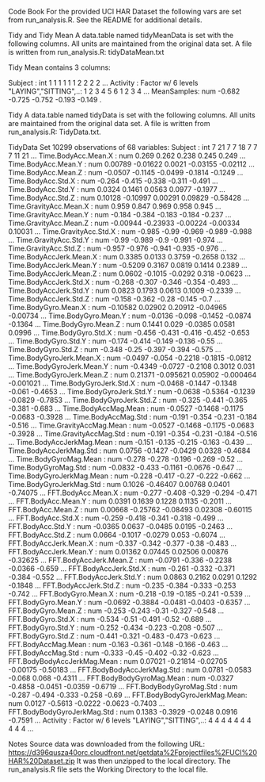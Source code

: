 Code Book
For the provided UCI HAR Dataset the following vars are set from run_analysis.R. See the README for additional details.

Tidy and Tidy Mean
A data.table named tidyMeanData is set with the following columns. All units are maintained from the original data set. 
A file is written from run_analysis.R:  tidyDataMean.txt

Tidy Mean contains 3 columns:

 Subject    : int  1 1 1 1 1 1 2 2 2 2 ...
 Activity   : Factor w/ 6 levels "LAYING","SITTING",..: 1 2 3 4 5 6 1 2 3 4 ...
 MeanSamples: num  -0.682 -0.725 -0.752 -0.193 -0.149 .


Tidy
A data.table named tidyData is set with the following columns. All units are maintained from the original data set. 
A file is written from run_analysis.R:  TidyData.txt.

TidyData Set	10299 observations of  68 variables:
 Subject                     : int  7 21 7 7 18 7 7 7 11 21 ...
 Time.BodyAcc.Mean.X         : num  0.269 0.262 0.238 0.245 0.249 ...
 Time.BodyAcc.Mean.Y         : num  0.00789 -0.01622 0.0021 -0.03155 -0.02112 ...
 Time.BodyAcc.Mean.Z         : num  -0.0507 -0.1145 -0.0499 -0.1814 -0.1249 ...
 Time.BodyAcc.Std.X          : num  -0.264 -0.415 -0.338 -0.311 -0.491 ...
 Time.BodyAcc.Std.Y          : num  0.0324 0.1461 0.0563 0.0977 -0.1977 ...
 Time.BodyAcc.Std.Z          : num  0.10128 -0.10997 0.00291 0.09829 -0.58428 ...
 Time.GravityAcc.Mean.X      : num  0.959 0.847 0.969 0.958 0.945 ...
 Time.GravityAcc.Mean.Y      : num  -0.184 -0.384 -0.183 -0.184 -0.237 ...
 Time.GravityAcc.Mean.Z      : num  -0.00944 -0.23933 -0.00224 -0.00334 0.10031 ...
 Time.GravityAcc.Std.X       : num  -0.985 -0.99 -0.969 -0.989 -0.988 ...
 Time.GravityAcc.Std.Y       : num  -0.99 -0.989 -0.9 -0.991 -0.974 ...
 Time.GravityAcc.Std.Z       : num  -0.957 -0.976 -0.941 -0.935 -0.976 ...
 Time.BodyAccJerk.Mean.X     : num  0.3385 0.0133 0.3759 -0.2658 0.132 ...
 Time.BodyAccJerk.Mean.Y     : num  -0.5209 0.3167 0.0819 0.1414 0.2389 ...
 Time.BodyAccJerk.Mean.Z     : num  0.0602 -0.1015 -0.0292 0.318 -0.0623 ...
 Time.BodyAccJerk.Std.X      : num  -0.268 -0.307 -0.346 -0.354 -0.493 ...
 Time.BodyAccJerk.Std.Y      : num  0.0823 0.1793 0.0613 0.1009 -0.2339 ...
 Time.BodyAccJerk.Std.Z      : num  -0.158 -0.362 -0.28 -0.145 -0.7 ...
 Time.BodyGyro.Mean.X        : num  -0.10582 0.02902 0.20912 -0.04965 -0.00734 ...
 Time.BodyGyro.Mean.Y        : num  -0.0136 -0.098 -0.1452 -0.0874 -0.1364 ...
 Time.BodyGyro.Mean.Z        : num  0.1441 0.029 -0.0385 0.0581 0.0996 ...
 Time.BodyGyro.Std.X         : num  -0.456 -0.431 -0.416 -0.452 -0.653 ...
 Time.BodyGyro.Std.Y         : num  -0.174 -0.414 -0.149 -0.136 -0.55 ...
 Time.BodyGyro.Std.Z         : num  -0.348 -0.25 -0.397 -0.394 -0.575 ...
 Time.BodyGyroJerk.Mean.X    : num  -0.0497 -0.054 -0.2218 -0.1815 -0.0812 ...
 Time.BodyGyroJerk.Mean.Y    : num  -0.4349 -0.0727 -0.2108 0.3012 0.031 ...
 Time.BodyGyroJerk.Mean.Z    : num  0.21371 -0.095621 0.05902 -0.000464 -0.001021 ...
 Time.BodyGyroJerk.Std.X     : num  -0.0468 -0.1447 -0.1348 -0.061 -0.4653 ...
 Time.BodyGyroJerk.Std.Y     : num  -0.0638 -0.5364 -0.1239 -0.0829 -0.7853 ...
 Time.BodyGyroJerk.Std.Z     : num  -0.325 -0.441 -0.365 -0.381 -0.683 ...
 Time.BodyAccMag.Mean        : num  -0.0527 -0.1468 -0.1175 -0.0683 -0.3928 ...
 Time.BodyAccMag.Std         : num  -0.191 -0.354 -0.231 -0.184 -0.516 ...
 Time.GravityAccMag.Mean     : num  -0.0527 -0.1468 -0.1175 -0.0683 -0.3928 ...
 Time.GravityAccMag.Std      : num  -0.191 -0.354 -0.231 -0.184 -0.516 ...
 Time.BodyAccJerkMag.Mean    : num  -0.151 -0.135 -0.215 -0.163 -0.439 ...
 Time.BodyAccJerkMag.Std     : num  0.0756 -0.1427 -0.0429 0.0328 -0.4684 ...
 Time.BodyGyroMag.Mean       : num  -0.278 -0.278 -0.196 -0.269 -0.52 ...
 Time.BodyGyroMag.Std        : num  -0.0832 -0.433 -0.1161 -0.0676 -0.647 ...
 Time.BodyGyroJerkMag.Mean   : num  -0.228 -0.417 -0.27 -0.222 -0.662 ...
 Time.BodyGyroJerkMag.Std    : num  0.1026 -0.46407 0.00768 0.0401 -0.74075 ...
 FFT.BodyAcc.Mean.X          : num  -0.277 -0.408 -0.329 -0.294 -0.471 ...
 FFT.BodyAcc.Mean.Y          : num  0.0391 0.1639 0.1228 0.1135 -0.2011 ...
 FFT.BodyAcc.Mean.Z          : num  0.00668 -0.25762 -0.08493 0.02308 -0.60115 ...
 FFT.BodyAcc.Std.X           : num  -0.259 -0.418 -0.341 -0.318 -0.499 ...
 FFT.BodyAcc.Std.Y           : num  -0.0365 0.0637 -0.0485 0.0195 -0.2463 ...
 FFT.BodyAcc.Std.Z           : num  0.0664 -0.1017 -0.0279 0.053 -0.6074 ...
 FFT.BodyAccJerk.Mean.X      : num  -0.337 -0.342 -0.377 -0.38 -0.483 ...
 FFT.BodyAccJerk.Mean.Y      : num  0.01362 0.07445 0.02506 0.00876 -0.32625 ...
 FFT.BodyAccJerk.Mean.Z      : num  -0.0791 -0.336 -0.2238 -0.0366 -0.659 ...
 FFT.BodyAccJerk.Std.X       : num  -0.261 -0.332 -0.371 -0.384 -0.552 ...
 FFT.BodyAccJerk.Std.Y       : num  0.0863 0.2162 0.0291 0.1292 -0.1848 ...
 FFT.BodyAccJerk.Std.Z       : num  -0.235 -0.384 -0.333 -0.253 -0.742 ...
 FFT.BodyGyro.Mean.X         : num  -0.218 -0.19 -0.185 -0.241 -0.539 ...
 FFT.BodyGyro.Mean.Y         : num  -0.0692 -0.3884 -0.0481 -0.0403 -0.6357 ...
 FFT.BodyGyro.Mean.Z         : num  -0.253 -0.243 -0.31 -0.327 -0.548 ...
 FFT.BodyGyro.Std.X          : num  -0.534 -0.51 -0.491 -0.52 -0.689 ...
 FFT.BodyGyro.Std.Y          : num  -0.252 -0.434 -0.223 -0.208 -0.507 ...
 FFT.BodyGyro.Std.Z          : num  -0.441 -0.321 -0.483 -0.473 -0.623 ...
 FFT.BodyAccMag.Mean         : num  -0.163 -0.361 -0.148 -0.166 -0.463 ...
 FFT.BodyAccMag.Std          : num  -0.333 -0.45 -0.402 -0.32 -0.623 ...
 FFT.BodyBodyAccJerkMag.Mean : num  0.07021 -0.21814 -0.02705 -0.00175 -0.50183 ...
 FFT.BodyBodyAccJerkMag.Std  : num  0.0781 -0.0583 -0.068 0.068 -0.4311 ...
 FFT.BodyBodyGyroMag.Mean    : num  -0.0327 -0.4858 -0.0451 -0.0359 -0.6719 ...
 FFT.BodyBodyGyroMag.Std     : num  -0.287 -0.494 -0.333 -0.258 -0.69 ...
 FFT.BodyBodyGyroJerkMag.Mean: num  0.0127 -0.5613 -0.0222 -0.0623 -0.7403 ...
 FFT.BodyBodyGyroJerkMag.Std : num  0.1383 -0.3929 -0.0248 0.0916 -0.7591 ...
 Activity                    : Factor w/ 6 levels "LAYING","SITTING",..: 4 4 4 4 4 4 4 4 4 4 ...

Notes
Source data was downloaded from the following URL: https://d396qusza40orc.cloudfront.net/getdata%2Fprojectfiles%2FUCI%20HAR%20Dataset.zip 
It was then unzipped to the local directory.  The run_analysis.R file sets the Working Directory to the local file.
